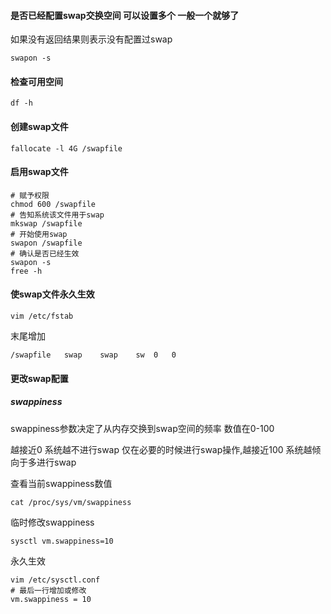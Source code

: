 #### 是否已经配置swap交换空间 可以设置多个 一般一个就够了

如果没有返回结果则表示没有配置过swap
```
swapon -s
```

#### 检查可用空间
```
df -h
```

#### 创建swap文件
```
fallocate -l 4G /swapfile
```

#### 启用swap文件
```
# 赋予权限
chmod 600 /swapfile
# 告知系统该文件用于swap
mkswap /swapfile
# 开始使用swap
swapon /swapfile
# 确认是否已经生效
swapon -s
free -h
```

#### 使swap文件永久生效
```
vim /etc/fstab
```
末尾增加
```
/swapfile   swap    swap    sw  0   0
```

#### 更改swap配置
##### swappiness
swappiness参数决定了从内存交换到swap空间的频率 数值在0-100

越接近0 系统越不进行swap 仅在必要的时候进行swap操作,越接近100 系统越倾向于多进行swap

查看当前swappiness数值
```
cat /proc/sys/vm/swappiness
```
临时修改swappiness
```
sysctl vm.swappiness=10
```
永久生效
```
vim /etc/sysctl.conf
# 最后一行增加或修改
vm.swappiness = 10
```